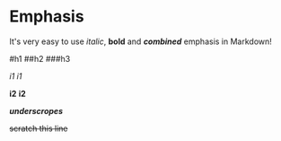 # Emphasis
It's very easy to use _italic_, **bold** and _**combined**_ emphasis in Markdown!

#h1
##h2
###h3

*i1* _i1_

**i2** __i2__

**_underscropes_**

~~scratch this line~~
